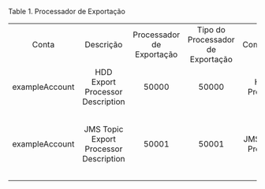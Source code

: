 <div id="d250418e1" class="table">

<div class="table-title">

Table 1. Processador de
Exportação

</div>

<div class="table-contents">

|                |                                        |                           |                                   |                                 |                 |                                                      |                 |       |                            |
| :------------: | :------------------------------------: | :-----------------------: | :-------------------------------: | :-----------------------------: | :-------------: | :--------------------------------------------------: | :-------------: | :---: | :------------------------: |
|     Conta      |               Descrição                | Processador de Exportação | Tipo do Processador de Exportação |        Comentário/Ajuda         |    Servidor     |                         Nome                         |  Info de Senha  | Porta |       Chave de Busca       |
| exampleAccount |    HDD Export Processor Description    |           50000           |               50000               |    HDD Export Processor Help    | www.example.com |                 HDD Export Processor                 | examplePassword |       |    HDD Export Processor    |
| exampleAccount | JMS Topic Export Processor Description |           50001           |               50001               | JMS Topic Export Processor Help | www.example.com | Human Readable name for - JMS Topic Export Processor | examplePassword | 61616 | JMS Topic Export Processor |

</div>

</div>
